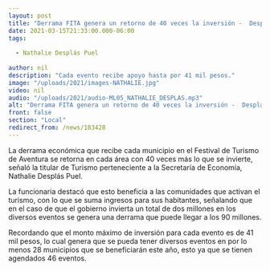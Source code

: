 ```yaml
---
layout: post
title: "Derrama FITA genera un retorno de 40 veces la inversión -  Desplas"
date: 2021-03-15T21:33:00.000-06:00
tags:
  
  - Nathalie Desplás Puel
  
author: nil
description: "Cada evento recibe apoyo hasta por 41 mil pesos."
image: "/uploads/2021/images-NATHALIE.jpg"
video: nil
audio: "/uploads/2021/audio-ML05_NATHALIE_DESPLAS.mp3"
alt: "Derrama FITA genera un retorno de 40 veces la inversión -  Desplas"
front: false
section: "Local"
redirect_from: /news/183428
---
```


La derrama económica que recibe cada municipio en el Festival de Turismo de Aventura se retorna en cada área con 40 veces más lo que se invierte, señaló la titular de Turismo perteneciente a la Secretaría de Economía, Nathalie Desplás Puel.

La funcionaria destacó que esto beneficia a las comunidades que activan el turismo, con lo que se suma ingresos para sus habitantes, señalando que en el caso de que el gobierno invierta un total de dos millones en los diversos eventos se genera una derrama que puede llegar a los 90 millones.

Recordando que el monto máximo de inversión para cada evento es de 41 mil pesos, lo cual genera que se pueda tener diversos eventos en por lo menos 28 municipios que se beneficiarán este año, esto ya que se tienen agendados 46 eventos.